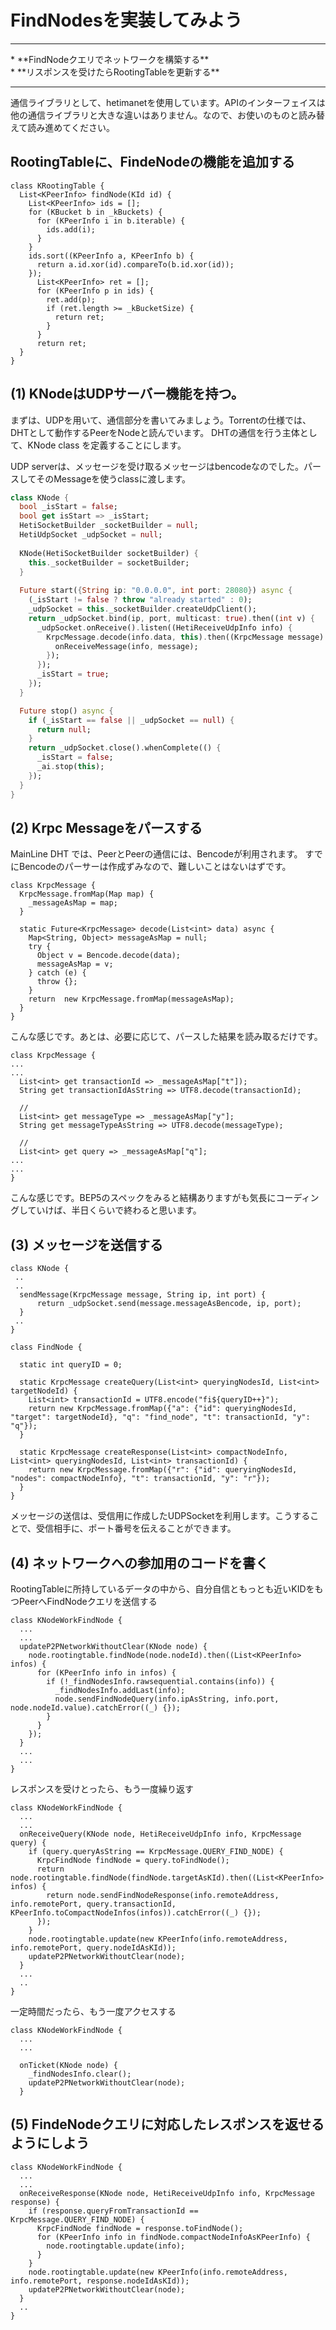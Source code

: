 # FindNodesを実装してみよう
<hr>
* **FindNodeクエリでネットワークを構築する**
<br>
* **リスポンスを受けたらRootingTableを更新する**
<br>
<hr>


通信ライブラリとして、hetimanetを使用しています。APIのインターフェイスは他の通信ライブラリと大きな違いはありません。なので、お使いのものと読み替えて読み進めてください。

## RootingTableに、FindeNodeの機能を追加する

```
class KRootingTable {
  List<KPeerInfo> findNode(KId id) {
    List<KPeerInfo> ids = [];
    for (KBucket b in _kBuckets) {
      for (KPeerInfo i in b.iterable) {
        ids.add(i);
      }
    }
    ids.sort((KPeerInfo a, KPeerInfo b) {
      return a.id.xor(id).compareTo(b.id.xor(id));
    });
      List<KPeerInfo> ret = [];
      for (KPeerInfo p in ids) {
        ret.add(p);
        if (ret.length >= _kBucketSize) {
          return ret;
        }
      }
      return ret;
  }
}
```

## (1) KNodeはUDPサーバー機能を持つ。

まずは、UDPを用いて、通信部分を書いてみましょう。Torrentの仕様では、DHTとして動作するPeerをNodeと読んでいます。
DHTの通信を行う主体として、KNode class を定義することにします。

UDP serverは、メッセージを受け取るメッセージはbencodeなのでした。パースしてそのMessageを使うclassに渡します。

```dart
class KNode {
  bool _isStart = false;
  bool get isStart => _isStart;
  HetiSocketBuilder _socketBuilder = null;
  HetiUdpSocket _udpSocket = null;
 
  KNode(HetiSocketBuilder socketBuilder) {
    this._socketBuilder = socketBuilder;
  }
  
  Future start({String ip: "0.0.0.0", int port: 28080}) async {
    (_isStart != false ? throw "already started" : 0);
    _udpSocket = this._socketBuilder.createUdpClient();
    return _udpSocket.bind(ip, port, multicast: true).then((int v) {
      _udpSocket.onReceive().listen((HetiReceiveUdpInfo info) {
        KrpcMessage.decode(info.data, this).then((KrpcMessage message) {
          onReceiveMessage(info, message);
        });
      });
      _isStart = true;
    });
  }

  Future stop() async {
    if (_isStart == false || _udpSocket == null) {
      return null;
    }
    return _udpSocket.close().whenComplete(() {
      _isStart = false;
      _ai.stop(this);
    });
  }
}
```

## (2) Krpc Messageをパースする

MainLine DHT では、PeerとPeerの通信には、Bencodeが利用されます。
すでにBencodeのパーサーは作成ずみなので、難しいことはないはずです。

```
class KrpcMessage {
  KrpcMessage.fromMap(Map map) {
    _messageAsMap = map;
  }

  static Future<KrpcMessage> decode(List<int> data) async {
    Map<String, Object> messageAsMap = null;
    try {
      Object v = Bencode.decode(data);
      messageAsMap = v;
    } catch (e) {
      throw {};
    }
    return  new KrpcMessage.fromMap(messageAsMap);
  }
}
```
こんな感じです。あとは、必要に応じて、パースした結果を読み取るだけです。

````
class KrpcMessage {
...
...
  List<int> get transactionId => _messageAsMap["t"]);
  String get transactionIdAsString => UTF8.decode(transactionId);

  //
  List<int> get messageType => _messageAsMap["y"];
  String get messageTypeAsString => UTF8.decode(messageType);

  //
  List<int> get query => _messageAsMap["q"];
...
...
}
````
こんな感じです。BEP5のスペックをみると結構ありますがも気長にコーディングしていけば、半日くらいで終わると思います。


## (3) メッセージを送信する


```
class KNode {
 ..
 ..
  sendMessage(KrpcMessage message, String ip, int port) {
      return _udpSocket.send(message.messageAsBencode, ip, port);
  }
 ..
}

class FindNode {

  static int queryID = 0;

  static KrpcMessage createQuery(List<int> queryingNodesId, List<int> targetNodeId) {
    List<int> transactionId = UTF8.encode("fi${queryID++}");
    return new KrpcMessage.fromMap({"a": {"id": queryingNodesId, "target": targetNodeId}, "q": "find_node", "t": transactionId, "y": "q"});
  }

  static KrpcMessage createResponse(List<int> compactNodeInfo, List<int> queryingNodesId, List<int> transactionId) {
    return new KrpcMessage.fromMap({"r": {"id": queryingNodesId, "nodes": compactNodeInfo}, "t": transactionId, "y": "r"});
  }
}
```

メッセージの送信は、受信用に作成したUDPSocketを利用します。こうすることで、受信相手に、ポート番号を伝えることができます。

## (4) ネットワークへの参加用のコードを書く

RootingTableに所持しているデータの中から、自分自信ともっとも近いKIDをもつPeerへFindNodeクエリを送信する

```
class KNodeWorkFindNode {
  ...
  ...
  updateP2PNetworkWithoutClear(KNode node) {
    node.rootingtable.findNode(node.nodeId).then((List<KPeerInfo> infos) {
      for (KPeerInfo info in infos) {
        if (!_findNodesInfo.rawsequential.contains(info)) {
          _findNodesInfo.addLast(info);
          node.sendFindNodeQuery(info.ipAsString, info.port, node.nodeId.value).catchError((_) {});
        }
      }
    });
  }
  ...
  ...
}
```

レスポンスを受けとったら、もう一度繰り返す
```
class KNodeWorkFindNode {
  ...
  ...
  onReceiveQuery(KNode node, HetiReceiveUdpInfo info, KrpcMessage query) {
    if (query.queryAsString == KrpcMessage.QUERY_FIND_NODE) {
      KrpcFindNode findNode = query.toFindNode();
      return node.rootingtable.findNode(findNode.targetAsKId).then((List<KPeerInfo> infos) {
        return node.sendFindNodeResponse(info.remoteAddress, info.remotePort, query.transactionId, KPeerInfo.toCompactNodeInfos(infos)).catchError((_) {});
      });
    }
    node.rootingtable.update(new KPeerInfo(info.remoteAddress, info.remotePort, query.nodeIdAsKId));
    updateP2PNetworkWithoutClear(node);
  }
  ...
  ..
}
```

一定時間だったら、もう一度アクセスする
```
class KNodeWorkFindNode {
  ...
  ...

  onTicket(KNode node) {
    _findNodesInfo.clear();
    updateP2PNetworkWithoutClear(node);
  }
```

## (5) FindeNodeクエリに対応したレスポンスを返せるようにしよう

```
class KNodeWorkFindNode {
  ...
  ...
  onReceiveResponse(KNode node, HetiReceiveUdpInfo info, KrpcMessage response) {
    if (response.queryFromTransactionId == KrpcMessage.QUERY_FIND_NODE) {
      KrpcFindNode findNode = response.toFindNode();
      for (KPeerInfo info in findNode.compactNodeInfoAsKPeerInfo) {
        node.rootingtable.update(info);
      }
    }
    node.rootingtable.update(new KPeerInfo(info.remoteAddress, info.remotePort, response.nodeIdAsKId));
    updateP2PNetworkWithoutClear(node);
  }
  ..
}
```






